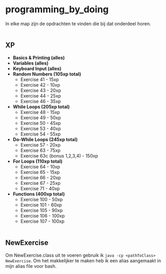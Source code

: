 # programming_by_doing

In elke map zijn de opdrachten te vinden die bij dat onderdeel horen.
<br><br>
## XP
  * **Basics & Printing (alles)**
  * **Variables (alles)**
  * **Keyboard Input (alles)**
  * **Random Numbers (105xp total)**
    * Exercise 41 - 15xp
    * Exercise 42 - 10xp
    * Exercise 43 - 20xp
    * Exercise 44 - 25xp
    * Exercise 46 - 35xp
  * **While Loops (205xp total)**
    * Exercise 48 - 15xp
    * Exercise 49 - 50xp
    * Exercise 50 - 45xp
    * Exercise 53 - 40xp
    * Exercise 54 - 55xp
  * **Do-While Loops (245xp total)**
    * Exercise 57 - 20xp
    * Exercise 63 - 75xp
    * Exercise 63c (bonus 1,2,3,4) - 150xp
  * **For Loops (110xp total)**
    * Exercise 64 - 10xp
    * Exercise 65 - 15xp
    * Exercise 66 - 20xp
    * Exercise 67 - 25xp
    * Exercise 71 - 40xp
  * **Functions (400xp total)**
    * Exercise 100 - 50xp
    * Exercise 101 - 60xp
    * Exercise 105 - 90xp
    * Exercise 106 - 100xp
    * Exercise 107 - 100xp
<br><br>
## NewExercise
Om NewExercise.class uit te voeren gebruik ik `java -cp <pathToClass> NewExercise`. Om het makkelijker te maken heb ik een alias aangemaakt in mijn alias file voor bash.
